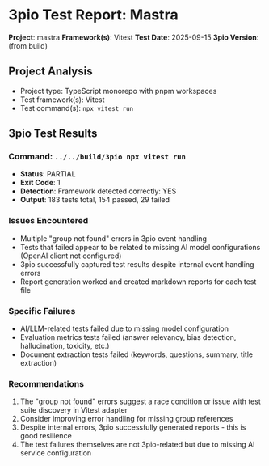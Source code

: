 # 3pio Test Report: Mastra

**Project**: mastra
**Framework(s)**: Vitest
**Test Date**: 2025-09-15
**3pio Version**: (from build)

## Project Analysis
- Project type: TypeScript monorepo with pnpm workspaces
- Test framework(s): Vitest
- Test command(s): `npx vitest run`

## 3pio Test Results
### Command: `../../build/3pio npx vitest run`
- **Status**: PARTIAL
- **Exit Code**: 1
- **Detection**: Framework detected correctly: YES
- **Output**: 183 tests total, 154 passed, 29 failed

### Issues Encountered
- Multiple "group not found" errors in 3pio event handling
- Tests that failed appear to be related to missing AI model configurations (OpenAI client not configured)
- 3pio successfully captured test results despite internal event handling errors
- Report generation worked and created markdown reports for each test file

### Specific Failures
- AI/LLM-related tests failed due to missing model configuration
- Evaluation metrics tests failed (answer relevancy, bias detection, hallucination, toxicity, etc.)
- Document extraction tests failed (keywords, questions, summary, title extraction)

### Recommendations
1. The "group not found" errors suggest a race condition or issue with test suite discovery in Vitest adapter
2. Consider improving error handling for missing group references
3. Despite internal errors, 3pio successfully generated reports - this is good resilience
4. The test failures themselves are not 3pio-related but due to missing AI service configuration
